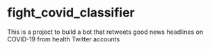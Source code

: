 # fight_covid_classifier
This is a project to build a bot that retweets good news headlines on COVID-19 from health Twitter accounts
